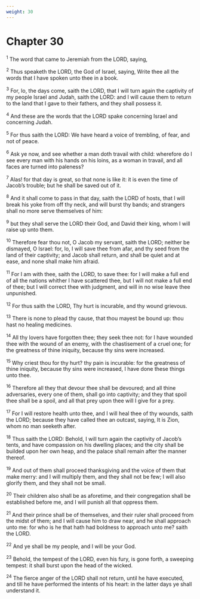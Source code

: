 ```yaml
---
weight: 30
---
```


# Chapter 30

<sup>1</sup> The word that came to Jeremiah from the LORD, saying, 

<sup>2</sup> Thus speaketh the LORD, the God of Israel, saying, Write thee all the words that I have spoken unto thee in a book. 

<sup>3</sup> For, lo, the days come, saith the LORD, that I will turn again the captivity of my people Israel and Judah, saith the LORD: and I will cause them to return to the land that I gave to their fathers, and they shall possess it. 

<sup>4</sup> And these are the words that the LORD spake concerning Israel and concerning Judah. 

<sup>5</sup> For thus saith the LORD: We have heard a voice of trembling, of fear, and not of peace. 

<sup>6</sup> Ask ye now, and see whether a man doth travail with child: wherefore do I see every man with his hands on his loins, as a woman in travail, and all faces are turned into paleness? 

<sup>7</sup> Alas! for that day is great, so that none is like it: it is even the time of Jacob’s trouble; but he shall be saved out of it. 

<sup>8</sup> And it shall come to pass in that day, saith the LORD of hosts, that I will break his yoke from off thy neck, and will burst thy bands; and strangers shall no more serve themselves of him: 

<sup>9</sup> but they shall serve the LORD their God, and David their king, whom I will raise up unto them. 

<sup>10</sup> Therefore fear thou not, O Jacob my servant, saith the LORD; neither be dismayed, O Israel: for, lo, I will save thee from afar, and thy seed from the land of their captivity; and Jacob shall return, and shall be quiet and at ease, and none shall make him afraid. 

<sup>11</sup> For I am with thee, saith the LORD, to save thee: for I will make a full end of all the nations whither I have scattered thee, but I will not make a full end of thee; but I will correct thee with judgment, and will in no wise leave thee unpunished. 

<sup>12</sup> For thus saith the LORD, Thy hurt is incurable, and thy wound grievous. 

<sup>13</sup> There is none to plead thy cause, that thou mayest be bound up: thou hast no healing medicines. 

<sup>14</sup> All thy lovers have forgotten thee; they seek thee not: for I have wounded thee with the wound of an enemy, with the chastisement of a cruel one; for the greatness of thine iniquity, because thy sins were increased. 

<sup>15</sup> Why criest thou for thy hurt? thy pain is incurable: for the greatness of thine iniquity, because thy sins were increased, I have done these things unto thee. 

<sup>16</sup> Therefore all they that devour thee shall be devoured; and all thine adversaries, every one of them, shall go into captivity; and they that spoil thee shall be a spoil, and all that prey upon thee will I give for a prey. 

<sup>17</sup> For I will restore health unto thee, and I will heal thee of thy wounds, saith the LORD; because they have called thee an outcast, saying, It is Zion, whom no man seeketh after. 

<sup>18</sup> Thus saith the LORD: Behold, I will turn again the captivity of Jacob’s tents, and have compassion on his dwelling places; and the city shall be builded upon her own heap, and the palace shall remain after the manner thereof. 

<sup>19</sup> And out of them shall proceed thanksgiving and the voice of them that make merry: and I will multiply them, and they shall not be few; I will also glorify them, and they shall not be small. 

<sup>20</sup> Their children also shall be as aforetime, and their congregation shall be established before me, and I will punish all that oppress them. 

<sup>21</sup> And their prince shall be of themselves, and their ruler shall proceed from the midst of them; and I will cause him to draw near, and he shall approach unto me: for who is he that hath had boldness to approach unto me? saith the LORD. 

<sup>22</sup> And ye shall be my people, and I will be your God. 

<sup>23</sup> Behold, the tempest of the LORD, even his fury, is gone forth, a sweeping tempest: it shall burst upon the head of the wicked. 

<sup>24</sup> The fierce anger of the LORD shall not return, until he have executed, and till he have performed the intents of his heart: in the latter days ye shall understand it. 


